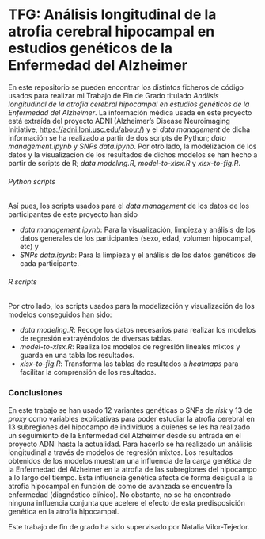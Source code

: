 # TFG: Análisis longitudinal de la atrofia cerebral hipocampal en estudios genéticos de la Enfermedad del Alzheimer

En este repositorio se pueden encontrar los distintos ficheros de código usados para realizar mi Trabajo de Fin de Grado titulado *Análisis longitudinal de la atrofia cerebral hipocampal en estudios genéticos de la Enfermedad del Alzheimer*.
La información médica usada en este proyecto está extraída del proyecto ADNI (Alzheimer’s Disease Neuroimaging Initiative, https://adni.loni.usc.edu/about/) y el *data management* de dicha información se ha realizado a partir de dos scripts de Python; *data management.ipynb* y *SNPs data.ipynb*. Por otro lado, la modelización de los datos y la visualización de los resultados de dichos modelos se han hecho a partir de scripts de R; *data modeling.R*, *model-to-xlsx.R* y *xlsx-to-fig.R*.

###### Python scripts
Así pues, los scripts usados para el *data management* de los datos de los participantes de este proyecto han sido
   - *data management.ipynb*: Para la visualización, limpieza y análisis de los datos generales de los participantes (sexo, edad, volumen hipocampal, etc) y
   - *SNPs data.ipynb*: Para la limpieza y el análisis de los datos genéticos de cada participante.
   
###### R scripts
Por otro lado, los scripts usados para la modelización y visualización de los modelos conseguidos han sido:
   - *data modeling.R*: Recoge los datos necesarios para realizar los modelos de regresión extrayéndolos de diversas tablas.
   - *model-to-xlsx.R*: Realiza los modelos de regresión lineales mixtos y guarda en una tabla los resultados.
   - *xlsx-to-fig.R*: Transforma las tablas de resultados a *heatmaps* para facilitar la comprensión de los resultados.

### Conclusiones
En este trabajo se han usado 12 variantes genéticas o SNPs de *risk* y 13 de *proxy* como variables explicativas para poder estudiar la atrofia cerebral en 13 subregiones del hipocampo de individuos a quienes se les ha realizado un seguimiento de la Enfermedad del Alzheimer desde su entrada en el proyecto ADNI hasta la actualidad. Para hacerlo se ha realizado un análisis longitudinal a través de modelos de regresión mixtos.
Los resultados obtenidos de los modelos muestran una influencia de la carga genética de la Enfermedad del Alzheimer en la atrofia de las subregiones del hipocampo a lo largo del tiempo. Esta influencia genética afecta de forma desigual a la atrofia hipocampal en función de como de avanzada se encuentre la enfermedad (diagnóstico clínico). No obstante, no se ha encontrado ninguna influencia conjunta que acelere el efecto de esta predisposición genética en la atrofia hipocampal.



Este trabajo de fin de grado ha sido supervisado por Natalia Vilor-Tejedor.
